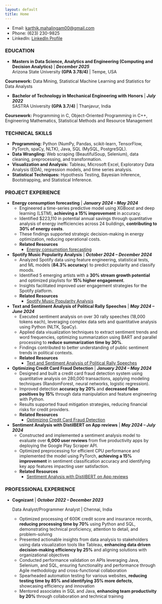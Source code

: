 ```yaml
---
layout: default
title: Home
---
```


- Email: [karthik.mahalingam00@gmail.com](mailto:karthik.mahalingam00@gmail.com)
- Phone: (623) 230-9825
- LinkedIn: [LinkedIn Profile](https://www.linkedin.com/in/karthik-mahalingam/)

### EDUCATION
-  **Masters in Data Science, Analytics and Engineering (Computing and Decision Analytics)** | **_December 2025_**                                                                            
Arizona State University **(GPA 3.78/4)** | Tempe, USA

**Coursework:** Data Mining, Statistical Machine Learning and Statistics for Data Analysts                                                                                          

-  **Bachelor of Technology in Mechanical Engineering with Honors** | **_July 2022_**                	                       	                          
SASTRA University **(GPA 3.7/4)** | Thanjavur, India
                                              
**Coursework:** Programming in C, Object-Oriented Programming in C++, Engineering Mathematics, Statistical Methods and Resource Management

### TECHNICAL SKILLS
- **Programming:** Python (NumPy, Pandas, scikit-learn, TensorFlow, PyTorch, spaCy, NLTK), Java, SQL (MySQL, PostgreSQL).
- **Data Wrangling:** Web scraping (BeautifulSoup, Selenium), data cleaning, preprocessing, and transformation.
- **Visualization and Analysis:** Tableau, Microsoft Excel, Exploratory Data Analysis (EDA), regression models, and time series analysis.
- **Statistical Techniques:** Hypothesis Testing, Bayesian Inference, Bootstrapping, and Statistical Inference.




### PROJECT EXPERIENCE
- **Energy consumption forecasting** | **_January 2024 – May 2024_**
  - Engineered a time-series predictive model using XGBoost and deep learning (LSTM), **achieving a 15% improvement** in accuracy.
  - Identified $223,110 in potential annual savings through quantitative analysis of energy inefficiencies across 24 buildings, **contributing to 30% of energy costs**.
  - These findings supported strategic decision-making in energy optimization, reducing operational costs.
  - **Related Resources**
      - [Energy consumption forecasting](https://github.com/KarthikMahalingam8881/Energy_Consumption_Forecasting)
- **Spotify Music Popularity Analysis** | **_October 2024 – December 2024_**
  - Analyzed Spotify data using feature engineering, statistical tests, and ML models (**84.3% accuracy**) to predict popularity and classify moods.
  - Identified 5 emerging artists with a **30% stream growth potential** and optimized playlists for **15% higher engagement**.
  - Insights facilitated improved user engagement strategies for the Spotify platform.
  - **Related Resources**
      - [Spotify Music Popularity Analysis](https://github.com/KarthikMahalingam8881/Spotify-Music-Popularity-Analysis)
- **Text and Sentiment Analysis of Political Rally Speeches** | **_May 2024 – June 2024_**		         
  - Executed sentiment analysis on over 30 rally speeches (18,000 tokens each), leveraging complex data sets and quantitative analysis using Python (NLTK, SpaCy).
  - Applied data visualization techniques to extract sentiment trends and word frequencies, optimizing summarization using BART and parallel processing to **reduce summarization time by 30%**.
  - Findings contributed to better understanding of public sentiment trends in political contexts.
  - **Related Resources**
    - [Text and Sentiment Analysis of Political Rally Speeches](https://github.com/KarthikMahalingam8881/Text-and-Sentiment-Analysis-of-Political-Rally-Speeches-)
- **Optimizing Credit Card Fraud Detection** | **_January 2024 – May 2024_**					    
  - Designed and built a credit card fraud detection system using quantitative analysis on 280,000 transactions, applying modeling techniques (RandomForest, neural networks, logistic regression).
  - Improved detection **accuracy by 20%** and **decreased false positives by 15%** through data manipulation and feature engineering with Python.
  - Results supported fraud mitigation strategies, reducing financial risks for credit providers.
  - **Related Resources**
    - [Optimizing Credit Card Fraud Detection](https://github.com/KarthikMahalingam8881/Optimizing-Credit-Card-Fraud-Detection)
- **Sentiment Analysis with DistilBERT on App reviews** | **_May 2024 – July 2024_**					          
  - Constructed and implemented a sentiment analysis model to evaluate over **6,000 user reviews** from five productivity apps by deploying the Google Play Scraper API.
  - Optimized preprocessing for efficient CPU performance and implemented the model using PyTorch, **achieving a 15% improvement** in sentiment classification accuracy and identifying key app features impacting user satisfaction.
  - **Related Resources**
    - [Sentiment Analysis with DistilBERT on App reviews](https://github.com/KarthikMahalingam8881/Sentiment-Analysis-of-App-Reviews-using-DistilBERT-)

### PROFESSIONAL EXPERIENCE
- **Cognizant** | **_October 2022 – December 2023_**
  
  Data Analyst/Programmer Analyst | Chennai, India                              
  - Optimized processing of 600K credit score and insurance records, **reducing processing time by 70%** using Python and SQL, demonstrating technical proficiency, attention to detail, and problem-solving
  - Presented actionable insights from data analysis to stakeholders using data visualization tools like Tableau, **enhancing data driven decision-making efficiency by 25%** and aligning solutions with organizational objectives
  - Conducted performance validation on APIs leveraging Java, Selenium, and SQL, ensuring functionality and performance through Agile methodology and cross-functional collaboration
  - Spearheaded automation testing for various websites, **reducing testing time by 85% and identifying 35% more defects**, showcasing efficiency and innovation
  - Mentored associates in SQL and Java, **enhancing team productivity by 20%** through collaboration and technical training

